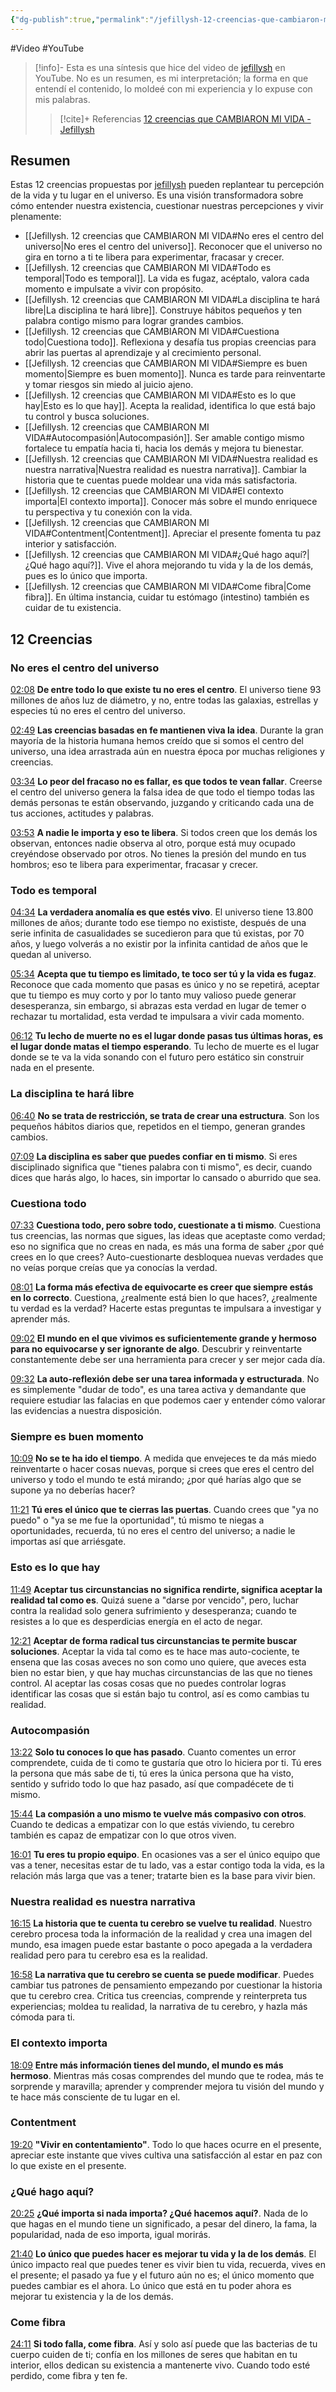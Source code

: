 ```yaml
---
{"dg-publish":true,"permalink":"/jefillysh-12-creencias-que-cambiaron-mi-vida/","created":"2025-01-12T19:29","updated":"2025-01-13T09:52"}
---
```


#Video #YouTube 
> [!info]-
> Esta es una síntesis que hice del video de [jefillysh](https://www.youtube.com/@jefillysh) en YouTube. No es un resumen, es mi interpretación; la forma en que entendí el contenido, lo moldeé con mi experiencia y lo expuse con mis palabras.
>> [!cite]+ Referencias
>> [12 creencias que CAMBIARON MI VIDA - Jefillysh](https://www.youtube.com/watch?v=8UOWETZzlEA) 

## Resumen
Estas 12 creencias propuestas por [jefillysh](https://www.youtube.com/@jefillysh) pueden replantear tu percepción de la vida y tu lugar en el universo. Es una visión transformadora sobre cómo entender nuestra existencia, cuestionar nuestras percepciones y vivir plenamente:
- [[Jefillysh. 12 creencias que CAMBIARON MI VIDA#No eres el centro del universo\|No eres el centro del universo]]. Reconocer que el universo no gira en torno a ti te libera para experimentar, fracasar y crecer.
- [[Jefillysh. 12 creencias que CAMBIARON MI VIDA#Todo es temporal\|Todo es temporal]]. La vida es fugaz, acéptalo, valora cada momento e impulsate a vivir con propósito.
- [[Jefillysh. 12 creencias que CAMBIARON MI VIDA#La disciplina te hará libre\|La disciplina te hará libre]]. Construye hábitos pequeños y ten palabra contigo mismo para lograr grandes cambios.
- [[Jefillysh. 12 creencias que CAMBIARON MI VIDA#Cuestiona todo\|Cuestiona todo]]. Reflexiona y desafía tus propias creencias para abrir las puertas al aprendizaje y al crecimiento personal.
- [[Jefillysh. 12 creencias que CAMBIARON MI VIDA#Siempre es buen momento\|Siempre es buen momento]]. Nunca es tarde para reinventarte y tomar riesgos sin miedo al juicio ajeno.
- [[Jefillysh. 12 creencias que CAMBIARON MI VIDA#Esto es lo que hay\|Esto es lo que hay]]. Acepta la realidad, identifica lo que está bajo tu control y busca soluciones.
- [[Jefillysh. 12 creencias que CAMBIARON MI VIDA#Autocompasión\|Autocompasión]]. Ser amable contigo mismo fortalece tu empatía hacia ti, hacia los demás y mejora tu bienestar.
- [[Jefillysh. 12 creencias que CAMBIARON MI VIDA#Nuestra realidad es nuestra narrativa\|Nuestra realidad es nuestra narrativa]]. Cambiar la historia que te cuentas puede moldear una vida más satisfactoria.
- [[Jefillysh. 12 creencias que CAMBIARON MI VIDA#El contexto importa\|El contexto importa]]. Conocer más sobre el mundo enriquece tu perspectiva y tu conexión con la vida.
- [[Jefillysh. 12 creencias que CAMBIARON MI VIDA#Contentment\|Contentment]]. Apreciar el presente fomenta tu paz interior y satisfacción.
- [[Jefillysh. 12 creencias que CAMBIARON MI VIDA#¿Qué hago aquí?\|¿Qué hago aquí?]]. Vive el ahora mejorando tu vida y la de los demás, pues es lo único que importa.
- [[Jefillysh. 12 creencias que CAMBIARON MI VIDA#Come fibra\|Come fibra]]. En última instancia, cuidar tu estómago (intestino) también es cuidar de tu existencia.

## 12 Creencias

### No eres el centro del universo
[02:08](https://www.youtube.com/watch?t=128&v=8UOWETZzlEA)
**De entre todo lo que existe tu no eres el centro**. El universo tiene 93 millones de años luz de diámetro, y no, entre todas las galaxias, estrellas y especies tú no eres el centro del universo.

[02:49](https://www.youtube.com/watch?t=169&v=8UOWETZzlEA)
**Las creencias basadas en fe mantienen viva la idea**. Durante la gran mayoría de la historia humana hemos creído que si somos el centro del universo, una idea arrastrada aún en nuestra época por muchas religiones y creencias.

[03:34](https://www.youtube.com/watch?t=214&v=8UOWETZzlEA)
**Lo peor del fracaso no es fallar, es que todos te vean fallar**. Creerse el centro del universo genera la falsa idea de que todo el tiempo todas las demás personas te están observando, juzgando y criticando cada una de tus acciones, actitudes y palabras.

[03:53](https://www.youtube.com/watch?t=233&v=8UOWETZzlEA)
**A nadie le importa y eso te libera**. Si todos creen que los demás los observan, entonces nadie observa al otro, porque está muy ocupado creyéndose observado por otros. No tienes la presión del mundo en tus hombros; eso te libera para experimentar, fracasar y crecer.

### Todo es temporal
[04:34](https://www.youtube.com/watch?t=274&v=8UOWETZzlEA)
**La verdadera anomalía es que estés vivo**. El universo tiene 13.800 millones de años; durante todo ese tiempo no exististe, después de una serie infinita de casualidades se sucedieron para que tú existas, por 70 años, y luego volverás a no existir por la infinita cantidad de años que le quedan al universo.

 [05:34](https://www.youtube.com/watch?t=334&v=8UOWETZzlEA)
**Acepta que tu tiempo es limitado, te toco ser tú y la vida es fugaz**. Reconoce que cada momento que pasas es único y no se repetirá, aceptar que tu tiempo es muy corto y por lo tanto muy valioso puede generar desesperanza, sin embargo, si abrazas esta verdad en lugar de temer o rechazar tu mortalidad, esta verdad te impulsara a vivir cada momento.

[06:12](https://www.youtube.com/watch?t=372&v=8UOWETZzlEA)
**Tu lecho de muerte no es el lugar donde pasas tus últimas horas, es el lugar donde matas el tiempo esperando**. Tu lecho de muerte es el lugar donde se te va la vida sonando con el futuro pero estático sin construir nada en el presente.

### La disciplina te hará libre
[06:40](https://www.youtube.com/watch?t=400&v=8UOWETZzlEA)
**No se trata de restricción, se trata de crear una estructura**. Son los pequeños hábitos diarios que, repetidos en el tiempo, generan grandes cambios.

[07:09](https://www.youtube.com/watch?t=429&v=8UOWETZzlEA)
**La disciplina es saber que puedes confiar en ti mismo**. Si eres disciplinado significa que "tienes palabra con ti mismo", es decir, cuando dices que harás algo, lo haces, sin importar lo cansado o aburrido que sea.

### Cuestiona todo
[07:33](https://www.youtube.com/watch?t=453&v=8UOWETZzlEA)
**Cuestiona todo, pero sobre todo, cuestionate a ti mismo**. Cuestiona tus creencias, las normas que sigues, las ideas que aceptaste como verdad; eso no significa que no creas en nada, es más una forma de saber ¿por qué crees en lo que crees? Auto-cuestionarte desbloquea nuevas verdades que no veías porque creías que ya conocías la verdad.

[08:01](https://www.youtube.com/watch?t=481&v=8UOWETZzlEA)
**La forma más efectiva de equivocarte es creer que siempre estás en lo correcto**. Cuestiona, ¿realmente está bien lo que haces?, ¿realmente tu verdad es la verdad? Hacerte estas preguntas te impulsara a investigar y aprender más.

[09:02](https://www.youtube.com/watch?t=542&v=8UOWETZzlEA)
**El mundo en el que vivimos es suficientemente grande y hermoso para no equivocarse y ser ignorante de algo**. Descubrir y reinventarte constantemente debe ser una herramienta para crecer y ser mejor cada día.

[09:32](https://www.youtube.com/watch?t=572&v=8UOWETZzlEA)
**La auto-reflexión debe ser una tarea informada y estructurada**. No es simplemente "dudar de todo", es una tarea activa y demandante que requiere estudiar las falacias en que podemos caer y entender cómo valorar las evidencias a nuestra disposición.

### Siempre es buen momento
[10:09](https://www.youtube.com/watch?t=609&v=8UOWETZzlEA)
**No se te ha ido el tiempo**. A medida que envejeces te da más miedo reinventarte o hacer cosas nuevas, porque si crees que eres el centro del universo y todo el mundo te está mirando; ¿por qué harías algo que se supone ya no deberías hacer?

[11:21](https://www.youtube.com/watch?t=681&v=8UOWETZzlEA)
**Tú eres el único que te cierras las puertas**. Cuando crees que "ya no puedo" o "ya se me fue la oportunidad", tú mismo te niegas a oportunidades, recuerda, tú no eres el centro del universo; a nadie le importas así que arriésgate.

### Esto es lo que hay
[11:49](https://www.youtube.com/watch?t=709&v=8UOWETZzlEA)
**Aceptar tus circunstancias no significa rendirte, significa aceptar la realidad tal como es**. Quizá suene a "darse por vencido", pero, luchar contra la realidad solo genera sufrimiento y desesperanza; cuando te resistes a lo que es desperdicias energía en el acto de negar.

[12:21](https://www.youtube.com/watch?t=741&v=8UOWETZzlEA)
**Aceptar de forma radical tus circunstancias te permite buscar soluciones**. Aceptar la vida tal como es te hace mas auto-cociente, te ensena que las cosas aveces no son como uno quiere, que aveces esta bien no estar bien, y que hay muchas circunstancias de las que no tienes control. Al aceptar las cosas cosas que no puedes controlar logras identificar las cosas que si están bajo tu control, así es como cambias tu realidad.

### Autocompasión
[13:22](https://www.youtube.com/watch?t=802&v=8UOWETZzlEA)
**Solo tu conoces lo que has pasado**. Cuanto comentes un error comprendete, cuida de ti como te gustaría que otro lo hiciera por ti. Tú eres la persona que más sabe de ti, tú eres la única persona que ha visto, sentido y sufrido todo lo que haz pasado, así que compadécete de ti mismo.

[15:44](https://www.youtube.com/watch?t=944&v=8UOWETZzlEA)
**La compasión a uno mismo te vuelve más compasivo con otros**. Cuando te dedicas a empatizar con lo que estás viviendo, tu cerebro también es capaz de empatizar con lo que otros viven.

[16:01](https://www.youtube.com/watch?t=961&v=8UOWETZzlEA)
**Tu eres tu propio equipo**. En ocasiones vas a ser el único equipo que vas a tener, necesitas estar de tu lado, vas a estar contigo toda la vida, es la relación más larga que vas a tener; tratarte bien es la base para vivir bien.

### Nuestra realidad es nuestra narrativa
[16:15](https://www.youtube.com/watch?t=975&v=8UOWETZzlEA)
**La historia que te cuenta tu cerebro se vuelve tu realidad**. Nuestro cerebro procesa toda la información de la realidad y crea una imagen del mundo, esa imagen puede estar bastante o poco apegada a la verdadera realidad pero para tu cerebro esa es la realidad.

[16:58](https://www.youtube.com/watch?t=1018&v=8UOWETZzlEA)
**La narrativa que tu cerebro se cuenta se puede modificar**. Puedes cambiar tus patrones de pensamiento empezando por cuestionar la historia que tu cerebro crea. Critica tus creencias, comprende y reinterpreta tus experiencias; moldea tu realidad, la narrativa de tu cerebro, y hazla más cómoda para ti.

### El contexto importa
[18:09](https://www.youtube.com/watch?t=1089&v=8UOWETZzlEA)
**Entre más información tienes del mundo, el mundo es más hermoso**. Mientras más cosas comprendes del mundo que te rodea, más te sorprende y maravilla; aprender y comprender mejora tu visión del mundo y te hace más consciente de tu lugar en el.

### Contentment
[19:20](https://www.youtube.com/watch?t=1160&v=8UOWETZzlEA)
**"Vivir en contentamiento"**. Todo lo que haces ocurre en el presente, apreciar este instante que vives cultiva una satisfacción al estar en paz con lo que existe en el presente.

### ¿Qué hago aquí?
[20:25](https://www.youtube.com/watch?t=1225&v=8UOWETZzlEA)
**¿Qué importa si nada importa? ¿Qué hacemos aquí?**. Nada de lo que hagas en el mundo tiene un significado, a pesar del dinero, la fama, la popularidad, nada de eso importa, igual morirás.

[21:40](https://www.youtube.com/watch?t=1300&v=8UOWETZzlEA)
**Lo único que puedes hacer es mejorar tu vida y la de los demás**. El único impacto real que puedes tener es vivir bien tu vida, recuerda, vives en el presente; el pasado ya fue y el futuro aún no es; el único momento que puedes cambiar es el ahora. Lo único que está en tu poder ahora es mejorar tu existencia y la de los demás.

### Come fibra
[24:11](https://www.youtube.com/watch?t=1451&v=8UOWETZzlEA)
**Si todo falla, come fibra**. Así y solo así puede que las bacterias de tu cuerpo cuiden de ti; confía en los millones de seres que habitan en tu interior, ellos dedican su existencia a mantenerte vivo. Cuando todo esté perdido, come fibra y ten fe.